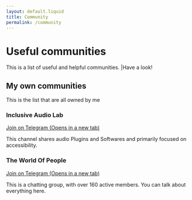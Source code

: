 ```yaml
---
layout: default.liquid
title: Community
permalink: /community
---
```


# Useful communities</h1>
This is a list of useful and helpful communities. |Have a look!

## My own communities
This is the list that are all owned by me

### Inclusive Audio Lab
<a href="https://t.me/inaudiolab" target="_blank">Join on Telegram (Opens in a new tab)</a>

This channel shares audio Plugins and Softwares and primarily focused on accessibility.

### The World Of People
<a href="https://t.me/pworldmbh" target="_blank">Join on Telegram (Opens in a new tab)</a>

This is a chatting group, with over 160 active members. You can talk about everything here.
